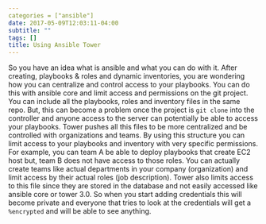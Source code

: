 ```yaml
---
categories = ["ansible"]
date: 2017-05-09T12:03:11-04:00
subtitle: ""
tags: []
title: Using Ansible Tower
---
```


So you have an idea what is ansible and what you can do with it. After creating, playbooks & roles and dynamic inventories, you are wondering how you can centralize and control access to your playbooks. You can do this with ansible core and limit access and permissions on the git project. You can include all the playbooks, roles and inventory files in the same repo. But, this can become a problem once the project is ``` git clone ``` into the controller and anyone access to the server can potentially be able to access your playbooks. Tower pushes all this files to be more centralized and be controlled with organizations and teams. By using this structure you can limit access to your playbooks and inventory with very specific permissions. For example, you can team A be able to deploy playbooks that create EC2 host but, team B does not have access to those roles. You can actually create teams like actual departments in your company (organization) and limit access by their actual roles (job description). Tower also limits access to this file since they are stored in the database and not easily accessed like ansible core or tower 3.0. So when you start adding credentials this will become private and everyone that tries to look at the credentials will get a ```%encrypted``` and will be able to see anything.
